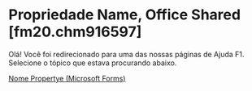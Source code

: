 
# Propriedade Name, Office Shared [fm20.chm916597]

Olá! Você foi redirecionado para uma das nossas páginas de Ajuda F1. Selecione o tópico que estava procurando abaixo.

[Nome Propertye (Microsoft Forms)](http://msdn.microsoft.com/library/e89050ca-a1da-8a05-b47a-774b22dcfa6b%28Office.15%29.aspx)
